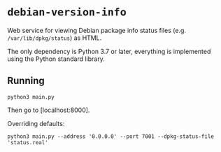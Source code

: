 # `debian-version-info`

Web service for viewing Debian package info status files (e.g. `/var/lib/dpkg/status`) as HTML.

The only dependency is Python 3.7 or later, everything is implemented using the Python standard library.

## Running

```
python3 main.py
```
Then go to [localhost:8000].

Overriding defaults:
```
python3 main.py --address '0.0.0.0' --port 7001 --dpkg-status-file 'status.real'
```
